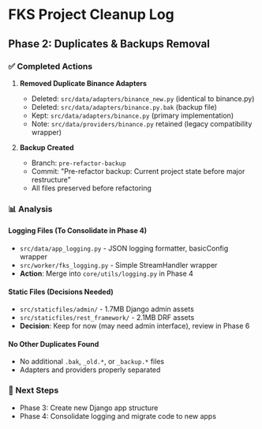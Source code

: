 # FKS Project Cleanup Log

## Phase 2: Duplicates & Backups Removal

### ✅ Completed Actions

1. **Removed Duplicate Binance Adapters**
   - Deleted: `src/data/adapters/binance_new.py` (identical to binance.py)
   - Deleted: `src/data/adapters/binance.py.bak` (backup file)
   - Kept: `src/data/adapters/binance.py` (primary implementation)
   - Note: `src/data/providers/binance.py` retained (legacy compatibility wrapper)

2. **Backup Created**
   - Branch: `pre-refactor-backup`
   - Commit: "Pre-refactor backup: Current project state before major restructure"
   - All files preserved before refactoring

### 📊 Analysis

#### Logging Files (To Consolidate in Phase 4)
- `src/data/app_logging.py` - JSON logging formatter, basicConfig wrapper
- `src/worker/fks_logging.py` - Simple StreamHandler wrapper
- **Action**: Merge into `core/utils/logging.py` in Phase 4

#### Static Files (Decisions Needed)
- `src/staticfiles/admin/` - 1.7MB Django admin assets
- `src/staticfiles/rest_framework/` - 2.1MB DRF assets
- **Decision**: Keep for now (may need admin interface), review in Phase 6

#### No Other Duplicates Found
- No additional `.bak`, `_old.*`, or `_backup.*` files
- Adapters and providers properly separated

### 🎯 Next Steps
- Phase 3: Create new Django app structure
- Phase 4: Consolidate logging and migrate code to new apps
